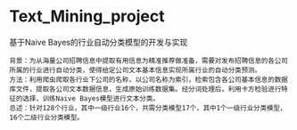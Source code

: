 # Text_Mining_project
基于Naive Bayes的行业自动分类模型的开发与实现

    背景：为从海量公司招聘信息中提取有用信息为精准推荐做准备，需要对发布招聘信息的各公司所属的行业进行自动分类，使得给定公司文本基本信息实现所属行业的自动分类预测。
    方法：利用爬虫爬取各行业下公司的名称，以公司名称为索引，检索包含各公司基本信息的数据库文件，提取各公司文本数据信息，生成原始训练数据集。经分词处理后，利用卡方检验进行特征的选择，训练Naive Bayes模型进行文本分类。
    总述：针对128个行业，其中一级行业16个，共需分类模型17个，其中1个一级行业分类模型，16个二级行业分类模型。
